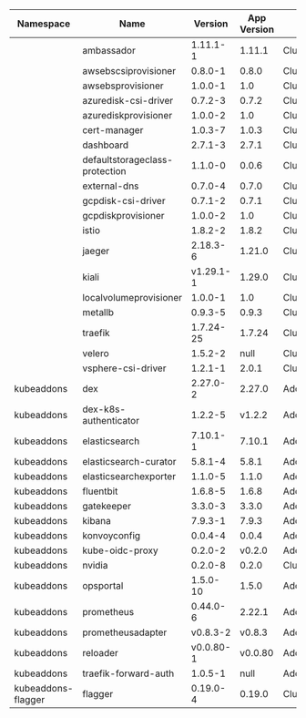 |Namespace|Name|Version|App Version|Kind|
|---------|----|-------|-----------|----|
| |ambassador|1.11.1-1|1.11.1|ClusterAddon|
| |awsebscsiprovisioner|0.8.0-1|0.8.0|ClusterAddon|
| |awsebsprovisioner|1.0.0-1|1.0|ClusterAddon|
| |azuredisk-csi-driver|0.7.2-3|0.7.2|ClusterAddon|
| |azurediskprovisioner|1.0.0-2|1.0|ClusterAddon|
| |cert-manager|1.0.3-7|1.0.3|ClusterAddon|
| |dashboard|2.7.1-3|2.7.1|ClusterAddon|
| |defaultstorageclass-protection|1.1.0-0|0.0.6|ClusterAddon|
| |external-dns|0.7.0-4|0.7.0|ClusterAddon|
| |gcpdisk-csi-driver|0.7.1-2|0.7.1|ClusterAddon|
| |gcpdiskprovisioner|1.0.0-2|1.0|ClusterAddon|
| |istio|1.8.2-2|1.8.2|ClusterAddon|
| |jaeger|2.18.3-6|1.21.0|ClusterAddon|
| |kiali|v1.29.1-1|1.29.0|ClusterAddon|
| |localvolumeprovisioner|1.0.0-1|1.0|ClusterAddon|
| |metallb|0.9.3-5|0.9.3|ClusterAddon|
| |traefik|1.7.24-25|1.7.24|ClusterAddon|
| |velero|1.5.2-2|null|ClusterAddon|
| |vsphere-csi-driver|1.2.1-1|2.0.1|ClusterAddon|
|kubeaddons|dex|2.27.0-2|2.27.0|Addon|
|kubeaddons|dex-k8s-authenticator|1.2.2-5|v1.2.2|Addon|
|kubeaddons|elasticsearch|7.10.1-1|7.10.1|Addon|
|kubeaddons|elasticsearch-curator|5.8.1-4|5.8.1|Addon|
|kubeaddons|elasticsearchexporter|1.1.0-5|1.1.0|Addon|
|kubeaddons|fluentbit|1.6.8-5|1.6.8|Addon|
|kubeaddons|gatekeeper|3.3.0-3|3.3.0|Addon|
|kubeaddons|kibana|7.9.3-1|7.9.3|Addon|
|kubeaddons|konvoyconfig|0.0.4-4|0.0.4|Addon|
|kubeaddons|kube-oidc-proxy|0.2.0-2|v0.2.0|Addon|
|kubeaddons|nvidia|0.2.0-8|0.2.0|ClusterAddon|
|kubeaddons|opsportal|1.5.0-10|1.5.0|Addon|
|kubeaddons|prometheus|0.44.0-6|2.22.1|Addon|
|kubeaddons|prometheusadapter|v0.8.3-2|v0.8.3|Addon|
|kubeaddons|reloader|v0.0.80-1|v0.0.80|Addon|
|kubeaddons|traefik-forward-auth|1.0.5-1|null|Addon|
|kubeaddons-flagger|flagger|0.19.0-4|0.19.0|ClusterAddon|
